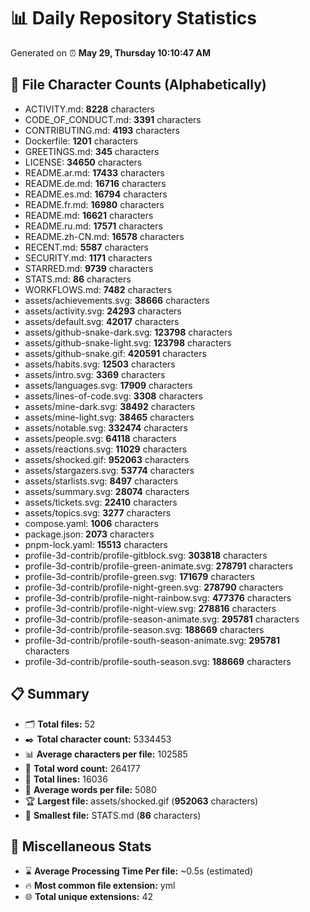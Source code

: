 # 📊 Daily Repository Statistics
Generated on ⏰ **May 29, Thursday 10:10:47 AM**

## 📂 File Character Counts (Alphabetically)
- ACTIVITY.md: **8228** characters
- CODE_OF_CONDUCT.md: **3391** characters
- CONTRIBUTING.md: **4193** characters
- Dockerfile: **1201** characters
- GREETINGS.md: **345** characters
- LICENSE: **34650** characters
- README.ar.md: **17433** characters
- README.de.md: **16716** characters
- README.es.md: **16794** characters
- README.fr.md: **16980** characters
- README.md: **16621** characters
- README.ru.md: **17571** characters
- README.zh-CN.md: **16578** characters
- RECENT.md: **5587** characters
- SECURITY.md: **1171** characters
- STARRED.md: **9739** characters
- STATS.md: **86** characters
- WORKFLOWS.md: **7482** characters
- assets/achievements.svg: **38666** characters
- assets/activity.svg: **24293** characters
- assets/default.svg: **42017** characters
- assets/github-snake-dark.svg: **123798** characters
- assets/github-snake-light.svg: **123798** characters
- assets/github-snake.gif: **420591** characters
- assets/habits.svg: **12503** characters
- assets/intro.svg: **3369** characters
- assets/languages.svg: **17909** characters
- assets/lines-of-code.svg: **3308** characters
- assets/mine-dark.svg: **38492** characters
- assets/mine-light.svg: **38465** characters
- assets/notable.svg: **332474** characters
- assets/people.svg: **64118** characters
- assets/reactions.svg: **11029** characters
- assets/shocked.gif: **952063** characters
- assets/stargazers.svg: **53774** characters
- assets/starlists.svg: **8497** characters
- assets/summary.svg: **28074** characters
- assets/tickets.svg: **22410** characters
- assets/topics.svg: **3277** characters
- compose.yaml: **1006** characters
- package.json: **2073** characters
- pnpm-lock.yaml: **15513** characters
- profile-3d-contrib/profile-gitblock.svg: **303818** characters
- profile-3d-contrib/profile-green-animate.svg: **278791** characters
- profile-3d-contrib/profile-green.svg: **171679** characters
- profile-3d-contrib/profile-night-green.svg: **278790** characters
- profile-3d-contrib/profile-night-rainbow.svg: **477376** characters
- profile-3d-contrib/profile-night-view.svg: **278816** characters
- profile-3d-contrib/profile-season-animate.svg: **295781** characters
- profile-3d-contrib/profile-season.svg: **188669** characters
- profile-3d-contrib/profile-south-season-animate.svg: **295781** characters
- profile-3d-contrib/profile-south-season.svg: **188669** characters

## 📋 Summary
- 🗂️ **Total files:** 52
- ✒️ **Total character count:** 5334453
- 📊 **Average characters per file:** 102585
- 📝 **Total word count:** 264177
- 🧾 **Total lines:** 16036
- 📐 **Average words per file:** 5080
- 🏆 **Largest file:** assets/shocked.gif (**952063** characters)
- 🥉 **Smallest file:** STATS.md (**86** characters)

## 🌟 Miscellaneous Stats
- ⌛ **Average Processing Time Per file:** ~0.5s (estimated)
- 🔥 **Most common file extension:** yml
- 🌐 **Total unique extensions:** 42
